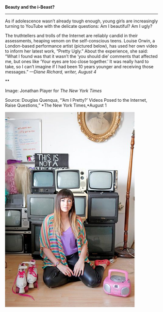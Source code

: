**Beauty and the i-Beast?**

****

As if adolescence wasn’t already tough enough, young girls are increasingly turning to YouTube with the delicate questions: Am I beautiful? Am I ugly?

The truthtellers and trolls of the Internet are reliably candid in their assessments, heaping venom on the self-conscious teens. Louise Orwin, a London-based performance artist (pictured below), has used her own video to inform her latest work, “Pretty Ugly.” About the experience, she said: “What I found was that it wasn’t the ‘you should die’ comments that affected me, but ones like ‘Your eyes are too close together.’ It was really hard to take, so I can’t imagine if I had been 10 years younger and receiving those messages.”
 *—Diane Richard, writer, August 4*

**

Image: Jonathan Player for *The New York Times*

Source: Douglas Quenqua, “’Am I Pretty?’ Videos Posed to the Internet, Raise Questions,” *The New York Times,*August 1

![](../images/14-08-05_71.1_SelfieEDIT-1.jpeg)
